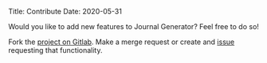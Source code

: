 Title: Contribute
Date: 2020-05-31

Would you like to add new features to Journal Generator?  Feel free to do so!

Fork the [project on Gitlab](https://gitlab.com/papablo/journal-generator). Make a merge request or create and [issue](https://gitlab.com/papablo/journal-generator/-/issues/new) requesting that functionality.

